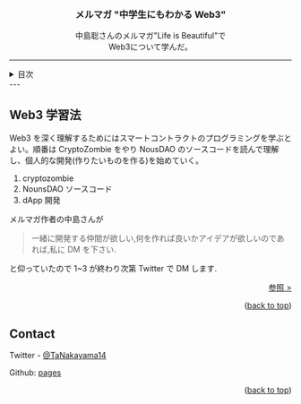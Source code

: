 <a name="readme-top"></a>

<!-- PROJECT LOGO -->
<br />
<div align="center">
  <!-- <a href="https://github.com/github_username/repo_name">
    <img src="images/logo.png" alt="Logo" width="80" height="80">
  </a> -->

<h3 align="center">メルマガ "中学生にもわかる Web3"</h3>

  <p align="center">
    中島聡さんのメルマガ"Life is Beautiful"で<br>
    Web3について学んだ。
    <br />
  </p>
</div>

---

<!-- TABLE OF CONTENTS -->
<details>
  <summary>目次</summary>
  <ol>
    <li><a href="web3index">TLDR</a></li>
    <li><a href="what-is-web3">Web3</a></li>
    <li><a href="bitcoin">Bitcoin</a></li>
    <li><a href="ethereum">Ethereum</a></li>
    <li><a href="defi">DeFi</a></li>
    <li><a href="nft">NFT</a></li>
    <li><a href="dao">DAO</a></li>
    <li><a href="fund">ファンド(a16z)</a></li>
    <li><a href="learn">Web3 学習法</a></li>
    <li><a href="reference">参照</a></li>
  </ol>
</details>
---

## Web3 学習法

Web3 を深く理解するためにはスマートコントラクトのプログラミングを学ぶとよい。順番は CryptoZombie をやり NousDAO のソースコードを読んで理解し、個人的な開発(作りたいものを作る)を始めていく。

1. cryptozombie
2. NounsDAO ソースコード
3. dApp 開発

メルマガ作者の中島さんが

> 一緒に開発する仲間が欲しい,何を作れば良いかアイデアが欲しいのであれば,私に DM を下さい.

と仰っていたので 1~3 が終わり次第 Twitter で DM します.

<p align="right"><a href="reference">参照 ></a></p>

<p align="right">(<a href="#readme-top">back to top</a>)</p>

<!-- CONTACT -->

## Contact

Twitter - [@TaNakayama14](https://twitter.com/TaNakayama14)

Github: [pages](https://github.com/tnakayama256/tnakayama256.github.io)

<p align="right">(<a href="#readme-top">back to top</a>)</p>

<!-- ACKNOWLEDGMENTS -->

<!-- ## Acknowledgments
-   []() -->

<!-- MARKDOWN LINKS & IMAGES -->
<!-- https://www.markdownguide.org/basic-syntax/#reference-style-links -->
